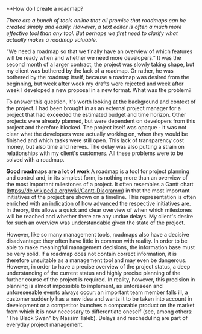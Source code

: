 **How do I create a roadmap?

*There are a bunch of tools online that all promise that roadmaps can be created simply and easily. However, a text editor is often a much more effective tool than any tool. But perhaps we first need to clarify what actually makes a roadmap valuable*.

"We need a roadmap so that we finally have an overview of which features will be ready when and whether we need more developers."
It was the second month of a larger contract, the project was slowly taking shape, but my client was bothered by the lack of a roadmap. 
Or rather, he was bothered by the roadmap itself, because a roadmap was desired from the beginning, but week after week my drafts were rejected and week after week I developed a new proposal in a new format. 
What was the problem?

To answer this question, it's worth looking at the background and context of the project. 
I had been brought in as an external project manager for a project that had exceeded the estimated budget and time horizon. 
Other projects were already planned, but were dependent on developers from this project and therefore blocked. 
The project itself was opaque - it was not clear what the developers were actually working on, when they would be finished and which tasks were still open. 
This lack of transparency cost money, but also time and nerves. The delay was also putting a strain on relationships with my client's customers. 
All these problems were to be solved with a roadmap.

**Good roadmaps are a lot of work**
A roadmap is a tool for project planning and control and, in its simplest form, is nothing more than an overview of the most important milestones of a project. 
It often resembles a Gantt chart (https://de.wikipedia.org/wiki/Gantt-Diagramm) in that the most important initiatives of the project are shown on a timeline. 
This representation is often enriched with an indication of how advanced the respective initiatives are. 
In theory, this allows a quick and clear overview of when which milestones will be reached and whether there are any undue delays. 
My client's desire for such an overview was understandable given the state of the project.

However, like so many management tools, roadmaps also have a decisive disadvantage: they often have little in common with reality. 
In order to be able to make meaningful management decisions, the information base must be very solid. 
If a roadmap does not contain correct information, it is therefore unsuitable as a management tool and may even be dangerous. 
However, in order to have a precise overview of the project status, a deep understanding of the current status and highly precise planning of the further course of the project is required. 
In reality, however, this precision in planning is almost impossible to implement, as unforeseen and unforeseeable events always occur: an important team member falls ill, a customer suddenly has a new idea and wants it to be taken into account in development or a competitor launches a comparable product on the market from which it is now necessary to differentiate oneself (see, among others: "The Black Swan" by Nassim Taleb). 
Delays and rescheduling are part of everyday project management.

